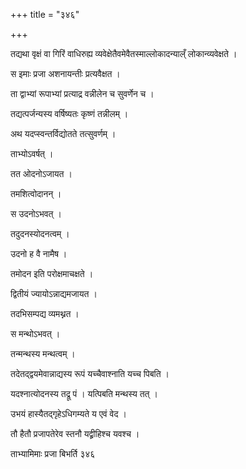 +++
title = "३४६"

+++

 

तद्यथा वृक्षं वा गिरिं वाधिरुह्य व्यवेक्षेतैवमेवैतस्माल्लोकादन्याल्ँ लोकान्व्यवेक्षते । 

स इमाः प्रजा अशनायन्तीः प्रत्यवैक्षत । 

ता द्वाभ्यां रूपाभ्यां प्रत्याद्र वन्नीलेन च सुवर्णेन च । 

तद्यत्पर्जन्यस्य वर्षिष्यतः कृष्णं तन्नीलम् । 

अथ यदप्स्वन्तर्विद्योतते तत्सुवर्णम् । 

ताभ्योऽवर्षत् । 

तत ओदनोऽजायत । 

तमशित्वोदानन् । 

स उदनोऽभवत् । 

तदुदनस्योदनत्वम् । 

उदनो ह वै नामैष । 

तमोदन इति परोक्षमाचक्षते । 

द्वितीयं ज्यायोऽन्नाद्यमजायत । 

तदभिसम्पद्य व्यमथ्नत । 

स मन्थोऽभवत् । 

तन्मन्थस्य मन्थत्वम् । 

तदेतद्द्वयमेवान्नाद्यस्य रूपं यच्चैवाश्नाति यच्च पिबति । 

यदश्नात्योदनस्य तद्रू पं । यत्पिबति मन्थस्य तत् । 

उभयं हास्यैतद्गृहेऽधिगम्यते य एवं वेद । 

तौ हैतौ प्रजापतेरेव स्तनौ यद्व्रीहिश्च यवश्च । 

ताभ्यामिमाः प्रजा बिभर्ति ३४६

